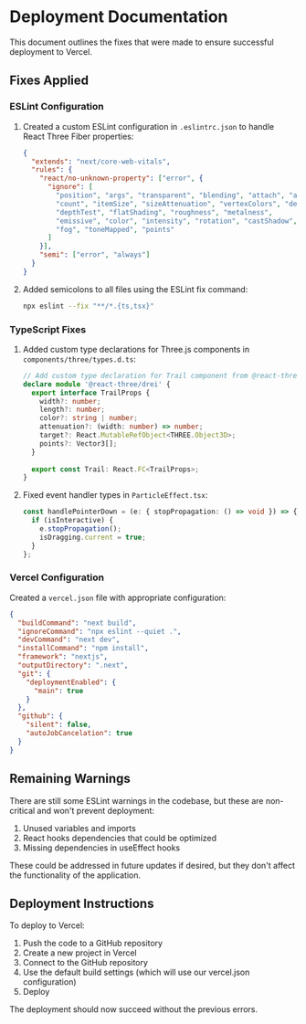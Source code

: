 # Deployment Documentation

This document outlines the fixes that were made to ensure successful deployment to Vercel.

## Fixes Applied

### ESLint Configuration

1. Created a custom ESLint configuration in `.eslintrc.json` to handle React Three Fiber properties:
   ```json
   {
     "extends": "next/core-web-vitals",
     "rules": {
       "react/no-unknown-property": ["error", { 
         "ignore": [
           "position", "args", "transparent", "blending", "attach", "array", 
           "count", "itemSize", "sizeAttenuation", "vertexColors", "depthWrite",
           "depthTest", "flatShading", "roughness", "metalness",
           "emissive", "color", "intensity", "rotation", "castShadow", "receiveShadow",
           "fog", "toneMapped", "points"
         ]
       }],
       "semi": ["error", "always"]
     }
   }
   ```

2. Added semicolons to all files using the ESLint fix command:
   ```bash
   npx eslint --fix "**/*.{ts,tsx}"
   ```

### TypeScript Fixes

1. Added custom type declarations for Three.js components in `components/three/types.d.ts`:
   ```typescript
   // Add custom type declaration for Trail component from @react-three/drei
   declare module '@react-three/drei' {
     export interface TrailProps {
       width?: number;
       length?: number;
       color?: string | number;
       attenuation?: (width: number) => number;
       target?: React.MutableRefObject<THREE.Object3D>;
       points?: Vector3[];
     }
     
     export const Trail: React.FC<TrailProps>;
   }
   ```

2. Fixed event handler types in `ParticleEffect.tsx`:
   ```typescript
   const handlePointerDown = (e: { stopPropagation: () => void }) => {
     if (isInteractive) {
       e.stopPropagation();
       isDragging.current = true;
     }
   };
   ```

### Vercel Configuration

Created a `vercel.json` file with appropriate configuration:
```json
{
  "buildCommand": "next build",
  "ignoreCommand": "npx eslint --quiet .",
  "devCommand": "next dev",
  "installCommand": "npm install",
  "framework": "nextjs",
  "outputDirectory": ".next",
  "git": {
    "deploymentEnabled": {
      "main": true
    }
  },
  "github": {
    "silent": false,
    "autoJobCancelation": true
  }
}
```

## Remaining Warnings

There are still some ESLint warnings in the codebase, but these are non-critical and won't prevent deployment:

1. Unused variables and imports
2. React hooks dependencies that could be optimized
3. Missing dependencies in useEffect hooks

These could be addressed in future updates if desired, but they don't affect the functionality of the application.

## Deployment Instructions

To deploy to Vercel:

1. Push the code to a GitHub repository
2. Create a new project in Vercel
3. Connect to the GitHub repository
4. Use the default build settings (which will use our vercel.json configuration)
5. Deploy

The deployment should now succeed without the previous errors. 